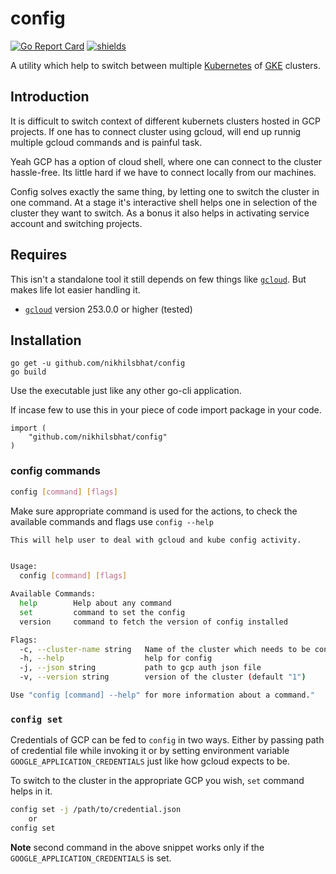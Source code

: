 # config


[![Go Report Card](https://goreportcard.com/badge/github.com/nikhilsbhat/config)](https://goreportcard.com/report/github.com/nikhilsbhat/config) [![shields](https://img.shields.io/badge/license-apache%20v2-blue)](https://github.com/nikhilsbhat/config/blob/master/LICENSE)


A utility which help to switch between multiple [Kubernetes](https://kubernetes.io/) of [GKE](https://cloud.google.com/kubernetes-engine/) clusters.

## Introduction

It is difficult to switch context of different kubernets clusters hosted in GCP projects.
If one has to connect cluster using gcloud, will end up runnig multiple gcloud commands and is painful task.

Yeah GCP has a option of cloud shell, where one can connect to the cluster hassle-free. Its little hard if we have to connect locally from our machines.

Config solves exactly the same thing, by letting one to switch the cluster in one command. At a stage it's interactive shell helps one in selection of the cluster they want to switch. As a bonus it also helps in activating service account and switching projects.

## Requires

This isn't a standalone tool it still depends on few things like [`gcloud`](https://cloud.google.com/sdk/gcloud/). But makes life lot easier handling it.
* [`gcloud`](https://cloud.google.com/sdk/install) version 253.0.0 or higher (tested)

## Installation

```golang
go get -u github.com/nikhilsbhat/config
go build
```
Use the executable just like any other go-cli application.

If incase few to use this in your piece of code import package in your code.
```golang
import (
    "github.com/nikhilsbhat/config"
)
```

### config commands

```bash
config [command] [flags]
```
Make sure appropriate command is used for the actions, to check the available commands and flags use `config --help`

```bash
This will help user to deal with gcloud and kube config activity.


Usage:
  config [command] [flags]

Available Commands:
  help        Help about any command
  set         command to set the config
  version     command to fetch the version of config installed

Flags:
  -c, --cluster-name string   Name of the cluster which needs to be connected to
  -h, --help                  help for config
  -j, --json string           path to gcp auth json file
  -v, --version string        version of the cluster (default "1")

Use "config [command] --help" for more information about a command."
```

### `config set`

Credentials of GCP can be fed to `config` in two ways.
Either by passing path of credential file while invoking it or by setting environment variable `GOOGLE_APPLICATION_CREDENTIALS` just like how gcloud expects to be.

To switch to the cluster in the appropriate GCP you wish, `set` command helps in it.

```bash
config set -j /path/to/credential.json
    or
config set
```

**Note** second command in the above snippet works only if the `GOOGLE_APPLICATION_CREDENTIALS` is set.
